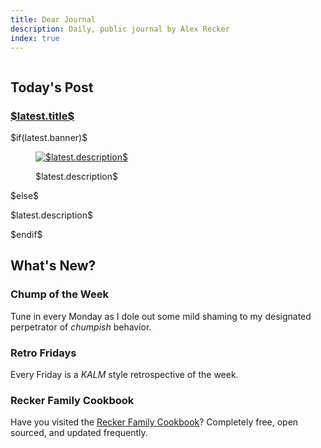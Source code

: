 ```yaml
---
title: Dear Journal
description: Daily, public journal by Alex Recker
index: true
---
```


<div class="row">
  <div class="column">
    <h2>Today's Post</h2>
    <a href="/$latest.filename$">
      <h3 class="title">$latest.title$</h3>
    </a>
    $if(latest.banner)$
    <figure>
      <a href="/$latest.filename$">
        <img alt="$latest.description$" src="/images/banners/$latest.banner$"/>
      </a>
      <figcaption>
        <p>$latest.description$</p>
      </figcaption>
    </figure>
    $else$
    <p>$latest.description$</p>
    $endif$
  </div>
  <div class="column">
    <h2>What's New?</h2>
    <h3>Chump of the Week</h3>
    <p>
      Tune in every Monday as I dole out some mild shaming to my
      designated perpetrator of <em>chumpish</em> behavior.
    </p>
    <h3>Retro Fridays</h3>
    <p>
      Every Friday is a <em>KALM</em> style retrospective of the week.
    </p>
    <h3>Recker Family Cookbook</h3>
    <p>
      Have you visited the <a
      href="https://cookbook.reckerfamily.com/">Recker Family
      Cookbook</a>?  Completely free, open sourced, and updated
      frequently.
    </p>
  </div>
</div>
